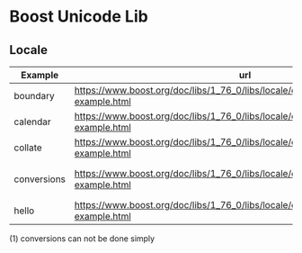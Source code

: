 # Boost Unicode Lib

## Locale

| Example     | url                                                          | compiler        | status              |
| ----------- | ------------------------------------------------------------ | --------------- | ------------------- |
| boundary    | https://www.boost.org/doc/libs/1_76_0/libs/locale/doc/html/boundary_8cpp-example.html | MSVC<br>Cygwin  | [ × ]<br>[ √ ]      |
| calendar    | https://www.boost.org/doc/libs/1_76_0/libs/locale/doc/html/calendar_8cpp-example.html | MSVC<br/>Cygwin | [ √ ]<br/>[ √ ]     |
| collate     | https://www.boost.org/doc/libs/1_76_0/libs/locale/doc/html/collate_8cpp-example.html | MSVC<br/>Cygwin | [ √ ]<br/>[ √ ]     |
| conversions | https://www.boost.org/doc/libs/1_76_0/libs/locale/doc/html/conversions_8cpp-example.html | MSVC<br/>Cygwin | [ ? ]<br/>[ ? ] (1) |
| hello       | https://www.boost.org/doc/libs/1_76_0/libs/locale/doc/html/hello_8cpp-example.html | MSVC<br/>Cygwin | [ √ ]<br/>[ √ ]     |

(1) conversions can not be done simply